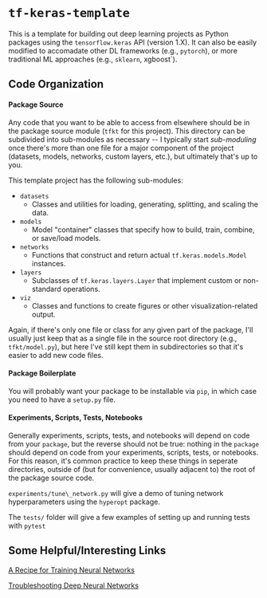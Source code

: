 # `tf-keras-template`

This is a template for building out deep learning projects as Python packages using the `tensorflow.keras` API (version 1.X). It can also be easily modified to accomadate other DL frameworks (e.g., `pytorch`), or more traditional ML approaches (e.g., `sklearn`, xgboost`).

## Code Organization

#### Package Source

Any code that you want to be able to access from elsewhere should be in the package source module (`tfkt` for this project). This directory can be subdivided into sub-modules as necessary -- I typically start *sub-moduling* once there's more than one file for a major component of the project (datasets, models, networks, custom layers, etc.), but ultimately that's up to you. 

This template project has the following sub-modules:

- `datasets`
    - Classes and utilities for loading, generating, splitting, and scaling the data.
- `models`
    - Model "container" classes that specify how to build, train, combine, or save/load models.
- `networks`
    - Functions that construct and return actual `tf.keras.models.Model` instances.
- `layers`
    - Subclasses of `tf.keras.layers.Layer` that implement custom or non-standard operations.
- `viz`
    - Classes and functions to create figures or other visualization-related output.

Again, if there's only one file or class for any given part of the package, I'll usually just keep that as a single file in the source root directory (e.g., `tfkt/model.py`), but here I've still kept them in subdirectories so that it's easier to add new code files.


#### Package Boilerplate

You will probably want your package to be installable via `pip`, in which case you need to have a `setup.py` file. 


#### Experiments, Scripts, Tests, Notebooks

Generally experiments, scripts, tests, and notebooks will depend on code from your `package`, but the reverse should not be true: nothing in the `package` should depend on code from your experiments, scripts, tests, or notebooks. For this reason, it's common practice to keep these things in seperate directories, outside of (but for convenience, usually adjacent to) the root of the package source code.

`experiments/tune\_network.py` will give a demo of tuning network hyperparameters using the `hyperopt` package.

The `tests/` folder will give a few examples of setting up and running tests with `pytest`


## Some Helpful/Interesting Links

[A Recipe for Training Neural Networks](https://karpathy.github.io/2019/04/25/recipe/)

[Troubleshooting Deep Neural Networks](http://josh-tobin.com/troubleshooting-deep-neural-networks)


